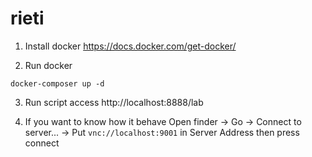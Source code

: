 # rieti

1. Install docker
https://docs.docker.com/get-docker/

2. Run docker
```
docker-composer up -d
```

3. Run script
access http://localhost:8888/lab

4. If you want to know how it behave
Open finder -> Go -> Connect to server... -> Put ```vnc://localhost:9001``` in Server Address then press connect
